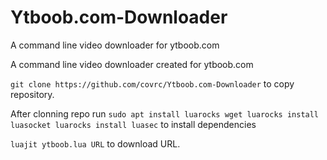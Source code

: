 # Ytboob.com-Downloader
A command line video downloader for ytboob.com

A command line video downloader created for ytboob.com

```git clone https://github.com/covrc/Ytboob.com-Downloader``` to copy repository. 


After clonning repo run ```sudo apt install luarocks wget
luarocks install luasocket
luarocks install luasec``` to install dependencies

```luajit ytboob.lua URL``` to download URL.
